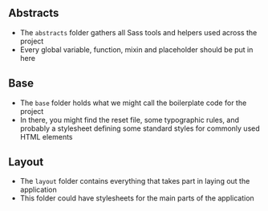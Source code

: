 ## Abstracts
 + The `abstracts` folder gathers all Sass tools and helpers used across the project
 + Every global variable, function, mixin and placeholder should be put in here

## Base
 + The `base` folder holds what we might call the boilerplate code for the project 
 + In there, you might find the reset file, some typographic rules, and probably a stylesheet defining some standard styles for commonly used HTML elements 

## Layout
 + The `layout` folder contains everything that takes part in laying out the application
 + This folder could have stylesheets for the main parts of the application